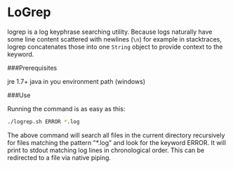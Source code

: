 LoGrep
======

logrep is a log keyphrase searching utility. Because logs naturally have some line content scattered with newlines (`\n`) for example in stacktraces, logrep concatenates those into one `String` object to provide context to the keyword.

###Prerequisites

jre 1.7+
java in you environment path (windows)

###Use

Running the command is as easy as this:

```sh
./logrep.sh ERROR *.log
```

The above command will search all files in the current directory recursively for files matching the pattern "*.log" and look for the keyword ERROR. It will print to stdout matching log lines in chronological order.  This can be redirected to a file via native piping.